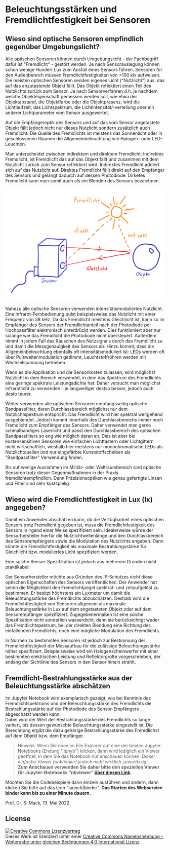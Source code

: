 # Beleuchtungsstärken und Fremdlichtfestigkeit bei Sensoren

## Wieso sind optische Sensoren empfindlich gegenüber Umgebungslicht?
Alle optischen Sensoren können durch Umgebungslicht - der Fachbegriff dafür ist "Fremdlicht" - gestört werden. Je nach Sensorauslegung können schon wenige Hundert Lux zum Ausfall eines Sensors führen. Sensoren für den Außenbereich müssen Fremdlichtfestigkeiten von >100 klx aufweisen. Die meisten optischen Sensoren senden eigenes Licht ("Nutzlicht") aus, das auf das anzutastende Objekt fällt. Das Objekt reflektiert einen Teil des Nutzlichts zurück zum Sensor. Je nach Sensorverfahren d.h. je nachdem welche Objekteigenschaft gemessen werden soll, wie etwa der Objektabstand, die Objektfarbe oder die Objektpräsenz, wird die Lichtlaufzeit, das Lichtspektrum, die Lichtintensität/-verteilung oder ein anderer Lichtparameter vom Sensor ausgewertet.

Auf die Empfängeroptik des Sensors und auf das vom Sensor angetastete Objekt fällt jedoch nicht nur dieses Nutzlicht sondern zusätzlich auch Fremdlicht. Die Quelle des Fremdlichts ist meistens das Sonnenlicht oder in geschlossenen Räumen die Allgemeinbeleuchtung wie Halogen- oder LED-Leuchten.

Man unterscheidet zwischen indirektem und direktem Fremdlicht:
Indirektes Fremdlicht, ist Fremdlicht das auf das Objekt fällt und zusammen mit dem Nutzlicht zurück zum Sensor reflektiert wird. Indirektes Fremdlicht addiert sich auf das Nutzlicht auf.
Direktes Fremdlicht fällt direkt auf den Empfänger des Sensors und gelangt dadurch auf dessen Photodiode. Dirketes Fremdlicht kann man somit auch als ein Blenden des Sensors bezeichnen.

![Fremdlicht](/skizzeNutzFremdLicht.png) 

Nahezu alle optische Sensoren verwenden intensitätsmoduliertes Nutzlicht. Eine Infrarot-Fernbedienung pulst beispielsweise das Nutzlicht mit einer Frequenz von 38 kHz. Da das Fremdlicht meistens Gleichlicht ist, kann so im Empfänger des Sensors der Fremdlichtanteil nach der Photodiode per Hochpassfilter elektronisch unterdrückt werden. Dies funktioniert aber nur solange wie das Fremdlicht die Photodiode nicht übersteuert. Außerdem nimmt in jedem Fall das Rauschen des Nutzsignals durch das Fremdlicht zu und damit die Messgenauigkeit des Sensors ab.
Hinzu kommt, dass die Allgemeinbeleuchtung ebenfalls oft intensitätsmoduliert ist: LEDs werden oft über Pulsweitenmodulation gedimmt, Leuchtstoffröhren werden mit Wechselspannung betrieben.

Wenn es die Applikation und die Sensorkosten zulassen, wird möglichst Nutzlicht in dem Bereich verwendet, in dem das Spektrum des Fremdlichts eine geringe spektrale Leistungsdichte hat: Daher versucht man möglichst Infrarotlicht zu verwenden - je langwelliger destso besser, jedoch auch desto teurer.

Weiter verwenden alle optischen Sensoren empfangsseitig optische Bandpassfilter, deren Durchlassbereich möglichst nur dem Nutzlichtspektrum entspricht. Das Fremdlicht wird hier spektral weitgehend ausgeblendet. Jedoch kommt innerhalb des Durchlassbereichs immer noch Fremdlicht zum Empfänger des Sensors.
Daher verwendet man gerne schmalbandiges Laserlicht und passt den Durchlassbereich des optischen Bandpassfilters so eng wie möglich daran an. Dies ist aber bei kostensensitiven Sensoren wie einfachen Lichttastern oder Lichtgittern nicht wirtschaftlich, weshalb hier meistens nur monochromatische LEDs als Nutzlichtquellen und nur eingefärbte Kunststoffscheiben als "Bandpassfilter" Verwendung finden.

Bis auf wenige Ausnahmen im Militär- oder Weltraumbereich sind optische Sensoren trotz dieser Gegenmaßnahmen in der Praxis fremdlichtempfindlich. Denn Präzisionsoptiken wie genau gefertigte Linsen und Filter sind sehr kostspielig.

## Wieso wird die Fremdlichtfestigkeit in Lux (lx) angegeben?
Damit ein Anwender abschätzen kann, ob die Verfügbarkeit eines optischen Sensors trotz Fremdlicht gegeben ist, muss die Fremdlichtfestigkeit des Sensors in irgend einer Weise spezifiziert sein.
Idealerweise würde der Sensorhersteller hierfür die Nutzlichtwellenlänge und den Durchlassbereich des Sensorempfängers sowie die Modulation des Nutzlichts angeben. Dann könnte die Fremdlichtfestigkeit als maximale Bestrahlungsstärke für Gleichlicht bzw. moduliertes Licht spezifiziert werden.

Eine solche Sensor-Spezifikation ist jedoch aus mehreren Gründen nicht praktikabel:

Der Sensorhersteller möchte aus Gründen des IP-Schutzes nicht diese optischen Eigenschaften des Sensors veröffentlichen.
Der Anwender hat selten die Möglichkeit den Fremdlichtpegel spektral- und zeitaufgelöst zu bestimmen. Er besitzt höchstens ein Luxmeter um damit die Beleuchtungsstärke des Fremdlichts abzuschätzen.
Deshalb wird die Fremdlichtfestigkeit von Sensoren allgemein als maximale Beleuchtungsstärke in Lux auf dem angetasteten Objekt oder auf dem Sensorempfänger spezifiziert.
Zugegebenermaßen ist eine solche Spezifikation nicht sonderlich wasserdicht, denn sie berücksichtigt weder das Fremdlichtspektrum, bei der direkten Blendung eine Richtung des einfallenden Fremdlichts, noch eine mögliche Modulation des Fremdlichts.

In Normen zu bestimmten Sensoren ist jedoch zur Bestimmung der Fremdlichtfestigkeit der Messaufbau für die zulässige Beleuchtungsstärke näher spezifiziert. Beispielsweise wird ein Halogenscheinwerfer mit einer bestimmten elektrischen Leistung und Reflektorgröße vorgeschrieben, der entlang der Sichtlinie des Sensors in den Sensor hinein strahlt.

## Fremdlicht-Bestrahlungsstärke aus der Beleuchtungsstärke abschätzen
Im Jupyter Notebook wird exemplarisch gezeigt, wie bei Kenntnis des Fremdlichtspektrums und der Beleuchtungsstärke des Fremdlichts die Bestrahlungsstärke auf der Photodiode des Sensor-Empfängers abgeschätzt werden kann.  
Dabei wird der Wert der Bestrahlungsstärke des Fremdlichts so lange variiert, bis dessen gewünschte Beleuchtungsstärke eingestellt ist. Die Berechnung ergibt die dazu gehörige Bestrahlungsstärke des Fremdlichst auf dem Objekt bzw. dem Empfänger.

> Hinweis: Wenn Sie oben im File Explorer auf eine der beiden Jupyter Notebooks (Endung ".ipnyb") klicken, dann wird lediglich ein Viewer geöffnet, in dem Sie das Notebook nur anschauen können. *Dieser einfache Viewer funktioniert jedoch nicht wirklich zuverlässig.*  
**Zum Anschauen verwenden Sie daher bitte den speziellen Viewer für Jupyter-Notebooks "nbviewer" [über diesen Link](https://nbviewer.jupyter.org/github/StefanMack/LumenSpectra/blob/main/lumenUndSpektren.ipynb).**

Möchten Sie die Codebeispiele darin einzeln ausführen und ändern, dann klicken Sie bitte auf das Icon "launch|binder". **Das Starten des Webservice binder kann bis zu einer Minute dauern.**


Prof. Dr. S. Mack, 13. Mai 2022.

License
-----
<a rel="license" href="http://creativecommons.org/licenses/by-sa/4.0/"><img alt="Creative Commons Lizenzvertrag" style="border-width:0" src="https://i.creativecommons.org/l/by-sa/4.0/88x31.png" /></a><br />Dieses Werk ist lizenziert unter einer <a rel="license" href="http://creativecommons.org/licenses/by-sa/4.0/">Creative Commons Namensnennung - Weitergabe unter gleichen Bedingungen 4.0 International Lizenz</a>.

